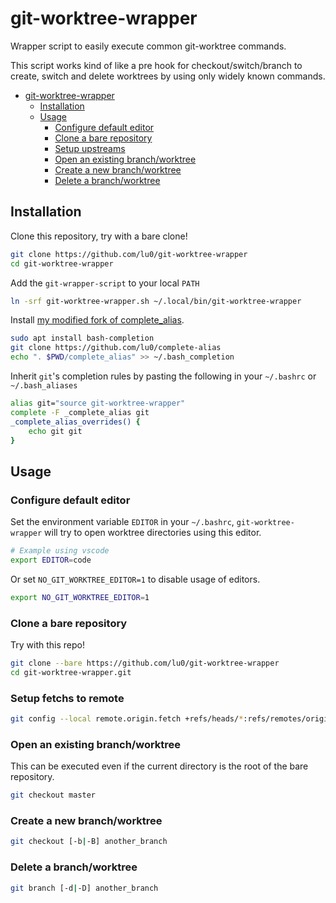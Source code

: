 # git-worktree-wrapper

Wrapper script to easily execute common git-worktree commands.

This script works kind of like a pre hook for checkout/switch/branch to
create, switch and delete worktrees by using only widely known commands.

- [git-worktree-wrapper](#git-worktree-wrapper)
  - [Installation](#installation)
  - [Usage](#usage)
    - [Configure default editor](#configure-default-editor)
    - [Clone a bare repository](#clone-a-bare-repository)
    - [Setup upstreams](#setup-upstreams)
    - [Open an existing branch/worktree](#open-an-existing-branchworktree)
    - [Create a new branch/worktree](#create-a-new-branchworktree)
    - [Delete a branch/worktree](#delete-a-branchworktree)

## Installation

Clone this repository, try with a bare clone!

```sh
git clone https://github.com/lu0/git-worktree-wrapper
cd git-worktree-wrapper
```

Add the `git-wrapper-script` to your local `PATH`

```sh
ln -srf git-worktree-wrapper.sh ~/.local/bin/git-worktree-wrapper
```

Install [my modified fork of complete_alias](https://github.com/lu0/complete-alias).

```sh
sudo apt install bash-completion
git clone https://github.com/lu0/complete-alias
echo ". $PWD/complete_alias" >> ~/.bash_completion
```

Inherit `git`'s completion rules by pasting the following in your `~/.bashrc` or
`~/.bash_aliases`

```sh
alias git="source git-worktree-wrapper"
complete -F _complete_alias git
_complete_alias_overrides() {
    echo git git
}
```

## Usage

### Configure default editor

Set the environment variable `EDITOR` in your `~/.bashrc`,
`git-worktree-wrapper` will try to open worktree directories using this editor.

```sh
# Example using vscode
export EDITOR=code
```

Or set `NO_GIT_WORKTREE_EDITOR=1` to disable usage of editors.

```sh
export NO_GIT_WORKTREE_EDITOR=1
```

### Clone a bare repository

Try with this repo!

```sh
git clone --bare https://github.com/lu0/git-worktree-wrapper
cd git-worktree-wrapper.git
```

### Setup fetchs to remote

```sh
git config --local remote.origin.fetch +refs/heads/*:refs/remotes/origin/*
```

### Open an existing branch/worktree

This can be executed even if the current directory is the root of the bare
repository.

```sh
git checkout master
```

### Create a new branch/worktree

```sh
git checkout [-b|-B] another_branch
```

### Delete a branch/worktree

```sh
git branch [-d|-D] another_branch
```
